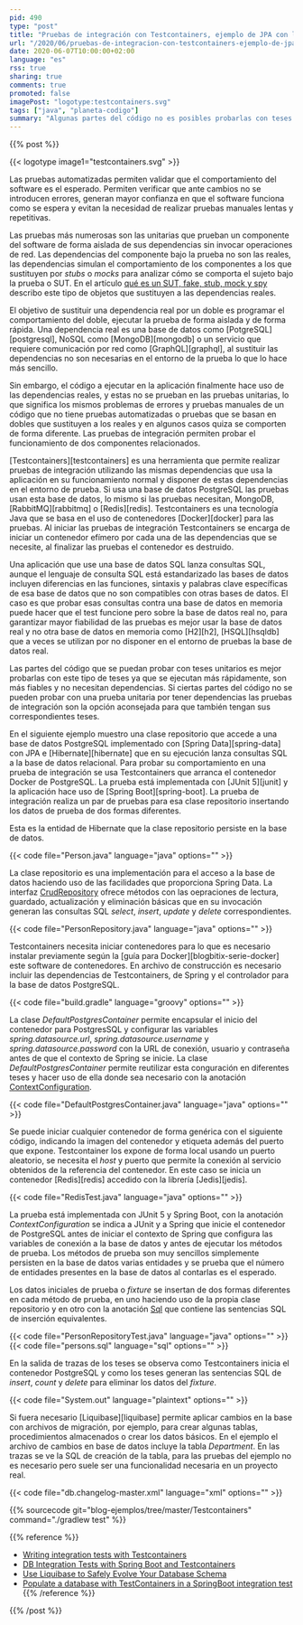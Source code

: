 ```yaml
---
pid: 490
type: "post"
title: "Pruebas de integración con Testcontainers, ejemplo de JPA con la base de datos PostgreSQL"
url: "/2020/06/pruebas-de-integracion-con-testcontainers-ejemplo-de-jpa-con-la-base-de-datos-postgresql/"
date: 2020-06-07T10:00:00+02:00
language: "es"
rss: true
sharing: true
comments: true
promoted: false
imagePost: "logotype:testcontainers.svg"
tags: ["java", "planeta-codigo"]
summary: "Algunas partes del código no es posibles probarlas con teses unitarios ya que tienen dependencias como una base de datos. En estos casos es necesario realizar un test de integración, la dificultad reside en tener esta dependencia en el entorno de pruebas. La herramienta Testcontainers permite iniciar un contenedor Docker con la dependencia cuando el test se ejecuta."
---
```


{{% post %}}

{{< logotype image1="testcontainers.svg" >}}

Las pruebas automatizadas permiten validar que el comportamiento del software es el esperado. Permiten verificar que ante cambios no se introducen errores, generan mayor confianza en que el software funciona como se espera y evitan la necesidad de realizar pruebas manuales lentas y repetitivas.

Las pruebas más numerosas son las unitarias que prueban un componente del software de forma aislada de sus dependencias sin invocar operaciones de red. Las dependencias del componente bajo la prueba no son las reales, las dependencias simulan el comportamiento de los componentes a los que sustituyen por _stubs_ o _mocks_ para analizar cómo se comporta el sujeto bajo la prueba o SUT. En el artículo [qué es un SUT, fake, stub, mock y spy](https://picodotdev.github.io/blog-bitix/2018/07/que-es-un-sut-fake-stub-mock-y-spy-en-las-pruebas-con-un-ejemplo/) describo este tipo de objetos que sustituyen a las dependencias reales.

El objetivo de sustituir una dependencia real por un doble es programar el comportamiento del doble, ejecutar la prueba de forma aislada y de forma rápida. Una dependencia real es una base de datos como [PotgreSQL][postgresql], NoSQL como [MongoDB][mongodb] o un servicio que requiere comunicación por red como [GraphQL][graphql], al sustituir las dependencias no son necesarias en el entorno de la prueba lo que lo hace más sencillo.

Sin embargo, el código a ejecutar en la aplicación finalmente hace uso de las dependencias reales, y estas no se prueban en las pruebas unitarias, lo que significa los mismos problemas de errores y pruebas manuales de un código que no tiene pruebas automatizadas o pruebas que se basan en dobles que sustituyen a los reales y en algunos casos quiza se comporten de forma diferente. Las pruebas de integración permiten probar el funcionamiento de dos componentes relacionados.

[Testcontainers][testcontainers] es una herramienta que permite realizar pruebas de integración utilizando las mismas dependencias que usa la aplicación en su funcionamiento normal y disponer de estas dependencias en el entorno de prueba. Si usa una base de datos PostgreSQL las pruebas usan esta base de datos, lo mismo si las pruebas necesitan, MongoDB, [RabbitMQ][rabbitmq] o [Redis][redis]. Testcontainers es una tecnología Java que se basa en el uso de contenedores [Docker][docker] para las pruebas. Al iniciar las pruebas de integración Testcontainers se encarga de iniciar un contenedor efímero por cada una de las dependencias que se necesite, al finalizar las pruebas el contenedor es destruido.

Una aplicación que use una base de datos SQL lanza consultas SQL, aunque el lenguaje de consulta SQL está estandarizado las bases de datos incluyen diferencias en las funciones, sintaxis y palabras clave específicas de esa base de datos que no son compatibles con otras bases de datos. El caso es que probar esas consultas contra una base de datos en memoria puede hacer que el test funcione pero sobre la base de datos real no, para garantizar mayor fiabilidad de las pruebas es mejor usar la base de datos real y no otra base de datos en memoria como [H2][h2], [HSQL][hsqldb] que a veces se utilizan por no disponer en el entorno de pruebas la base de datos real. 

Las partes del código que se puedan probar con teses unitarios es mejor probarlas con este tipo de teses ya que se ejecutan más rápidamente, son más fiables y no necesitan dependencias. Si ciertas partes del código no se pueden probar con una prueba unitaria por tener dependencias las pruebas de integración son la opción aconsejada para que también tengan sus correspondientes teses. 

En el siguiente ejemplo muestro una clase repositorio que accede a una base de datos PostgreSQL implementado con [Spring Data][spring-data] con JPA e [Hibernate][hibernate] que en su ejecución lanza consultas SQL a la base de datos relacional. Para probar su comportamiento en una prueba de integración se usa Testcontainers que arranca el contenedor Docker de PostgreSQL. La prueba está implementada con [JUnit 5][junit] y la aplicación hace uso de [Spring Boot][spring-boot]. La prueba de integración realiza un par de pruebas para esa clase repositorio insertando los datos de prueba de dos formas diferentes.

Esta es la entidad de Hibernate que la clase repositorio persiste en la base de datos.

{{< code file="Person.java" language="java" options="" >}}

La clase repositorio es una implementación para el acceso a la base de datos haciendo uso de las facilidades que proporciona Spring Data. La interfaz [CrudRepository](https://docs.spring.io/spring-data/commons/docs/current/api/org/springframework/data/repository/CrudRepository.html) ofrece métodos con las oepraciones de lectura, guardado, actualización y eliminación básicas que en su invocación generan las consultas SQL _select_, _insert_, _update_ y _delete_ correspondientes.

{{< code file="PersonRepository.java" language="java" options="" >}}

Testcontainers necesita iniciar contenedores para lo que es necesario instalar previamente según la [guía para Docker][blogbitix-serie-docker] este software de contenedores. En archivo de construcción es necesario incluir las dependencias de Testcontainers, de Spring y el controlador para la base de datos PostgreSQL.

{{< code file="build.gradle" language="groovy" options="" >}}

La clase _DefaultPostgresContainer_ permite encapsular el inicio del contenedor para PostgresSQL  y configurar las variables _spring.datasource.url_, _spring.datasource.username_ y _spring.datasource.password_ con la URL de conexión, usuario y contraseña antes de que el contexto de Spring se inicie. La clase _DefaultPostgresContainer_ permite reutilizar esta conguración en diferentes teses y hacer uso de ella donde sea necesario con la anotación [ContextConfiguration](https://docs.spring.io/spring-framework/docs/current/javadoc-api/org/springframework/test/context/ContextConfiguration.html).

{{< code file="DefaultPostgresContainer.java" language="java" options="" >}}

Se puede iniciar cualquier contenedor de forma genérica con el siguiente código, indicando la imagen del contenedor y etiqueta además del puerto que expone. Testcontainer los expone de forma local usando un puerto aleatorio, se necesita el _host_ y puerto que permite la conexión al servicio obtenidos de la referencia del contenedor. En este caso se inicia un contenedor [Redis][redis] accedido con la librería [Jedis][jedis]. 

{{< code file="RedisTest.java" language="java" options="" >}}

La prueba está implementada con JUnit 5 y Spring Boot, con la anotación _ContextConfiguration_ se indica a JUnit y a Spring que inicie el contenedor de PostgreSQL antes de iniciar el contexto de Spring que configura las variables de conexión a la base de datos y antes de ejecutar los métodos de prueba. Los métodos de prueba son muy sencillos simplemente persisten en la base de datos varias entidades y se prueba que el número de entidades presentes en la base de datos al contarlas es el esperado.

Los datos iniciales de prueba o _fixture_ se insertan de dos formas diferentes en cada método de prueba, en uno haciendo uso de la propia clase repositorio y en otro con la anotación [Sql](https://docs.spring.io/spring-framework/docs/current/javadoc-api/org/springframework/test/context/jdbc/Sql.html) que contiene las sentencias SQL de inserción equivalentes.

{{< code file="PersonRepositoryTest.java" language="java" options="" >}}
{{< code file="persons.sql" language="sql" options="" >}}

En la salida de trazas de los teses se observa como Testcontainers inicia el contenedor PostgreSQL y como los teses generan las sentencias SQL de _insert_, _count_ y _delete_ para eliminar los datos del _fixture_.

{{< code file="System.out" language="plaintext" options="" >}}

Si fuera necesario [Liquibase][liquibase] permite aplicar cambios en la base con archivos de migración, por ejemplo, para crear algunas tablas, procedimientos almacenados o crear los datos básicos. En el ejemplo el archivo de cambios en base de datos incluye la tabla _Department_. En las trazas se ve la SQL de creación de la tabla, para las pruebas del ejemplo no es necesario pero suele ser una funcionalidad necesaria en un proyecto real.

{{< code file="db.changelog-master.xml" language="xml" options="" >}}

{{% sourcecode git="blog-ejemplos/tree/master/Testcontainers" command="./gradlew test" %}}

{{% reference %}}
* [Writing integration tests with Testcontainers](https://balarawool.me/writing-integration-tests-with-testcontainers/)
* [DB Integration Tests with Spring Boot and Testcontainers](https://www.baeldung.com/spring-boot-testcontainers-integration-test)
* [Use Liquibase to Safely Evolve Your Database Schema](https://www.baeldung.com/liquibase-refactor-schema-of-java-app)
* [Populate a database with TestContainers in a SpringBoot integration test](https://stackoverflow.com/questions/53078306/populate-a-database-with-testcontainers-in-a-springboot-integration-test)
{{% /reference %}}

{{% /post %}}
